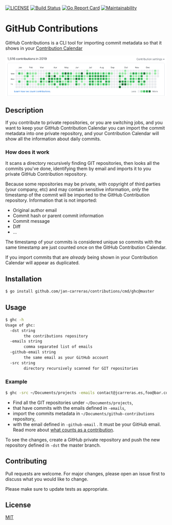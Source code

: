 [![LICENSE](https://img.shields.io/badge/license-MIT-orange.svg)](LICENSE)
[![Build Status](https://travis-ci.org/jan-carreras/contributions.svg?branch=master)](https://travis-ci.org/jan-carreras/contributions)
[![Go Report Card](https://goreportcard.com/badge/github.com/jan-carreras/contributions)](https://goreportcard.com/report/github.com/jan-carreras/contributions)
[![Maintainability](https://api.codeclimate.com/v1/badges/05782c6cd07dfd572c13/maintainability)](https://codeclimate.com/github/jan-carreras/contributions/maintainability)

# GitHub Contributions

GitHub Contributions is a CLI tool for importing commit metadata so that it shows in your
[Contribution Calendar](https://docs.github.com/en/free-pro-team@latest/github/setting-up-and-managing-your-github-profile/viewing-contributions-on-your-profile#contributions-calendar)

![](contributions.png)

## Description

If you contribute to private repositories, or you are switching jobs, and you want to keep your GitHub Contribution
Calendar you can import the commit metadata into one private repository, and your Contribution Calendar will show
all the information about daily commits.  

### How does it work

It scans a directory recursively finding GIT repositories, then looks all the commits you've done, identifying them
by email and imports it to you private GitHub Contribution repository.

Because some repositories may be private, with copyright of third parties (your company, etc) and may contain sensitive 
information, *only* the timestamp of the commit will be imported to the GitHub Contribution repository. Information
that is not imported:

* Original author email
* Commit hash or parent commit information
* Commit message
* Diff
* ...

The timestamp of your commits is considered unique so commits with the same timestamp are just counted once on the GitHub
Contribution Calendar.

If you import commits that are _already_ being shown in your Contribution Calendar will
appear as duplicated.

## Installation

```bash
$ go install github.com/jan-carreras/contributions/cmd/ghc@master
```

## Usage

```bash
$ ghc -h
Usage of ghc:
  -dst string
        the contributions repository
  -emails string
        comma separated list of emails
  -github-email string
        the same email as your GitHub account
  -src string
        directory recursively scanned for GIT repositories
```

### Example

```bash
$ ghc -src ~/Documents/projects -emails contact@jcarreras.es,foo@bar.com -dst ~/Documents/github-contributions -github-email contact@jcarreras.es
```

* Find all the GIT repositories under `~/Documents/projects`,
* that have commits with the emails defined in `-emails`, 
* import the commits metadata in `~/Documents/github-contributions` repository,
* with the email defined in `-github-email` . It must be your GitHub email. Read more 
about [what counts as a contribution](https://docs.github.com/en/free-pro-team@latest/github/setting-up-and-managing-your-github-profile/viewing-contributions-on-your-profile#what-counts-as-a-contribution).

To see the changes, create a GitHub private repository and push the new repository defined in `-dst` 
the master branch.

## Contributing

Pull requests are welcome. For major changes, please open an issue first to discuss what you would like to change.

Please make sure to update tests as appropriate.

## License

[MIT](https://choosealicense.com/licenses/mit/)
